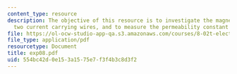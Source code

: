 ```yaml
---
content_type: resource
description: The objective of this resource is to investigate the magnetic force between
  two current carrying wires, and to measure the permeability constant ?0.
file: https://ol-ocw-studio-app-qa.s3.amazonaws.com/courses/8-02t-electricity-and-magnetism-spring-2005/554bc42d0e153a1575e7f3f4b3c8d3f2_exp08.pdf
file_type: application/pdf
resourcetype: Document
title: exp08.pdf
uid: 554bc42d-0e15-3a15-75e7-f3f4b3c8d3f2
---
```

